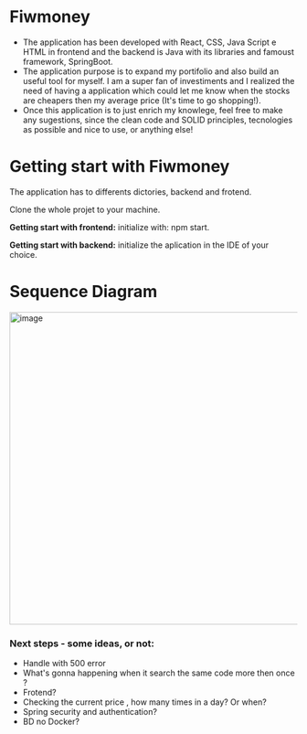 # Fiwmoney

- The application has been developed with React, CSS, Java Script e HTML in frontend and the backend is Java with its libraries and famoust framework, SpringBoot.
- The application purpose is to expand my portifolio and also build an useful tool for myself. I am a super fan of investiments and I realized the need of having a application which could let me know when the stocks are cheapers then my average price (It's time to go shopping!).
- Once this application is to just enrich my knowlege, feel free to make any sugestions, since the clean code and SOLID principles, tecnologies as possible and nice to use, or anything else!

# Getting start with Fiwmoney
The application has to differents dictories, backend and frotend.

Clone the whole projet to your machine.

**Getting start with frontend:** initialize with: npm start.

**Getting start with backend:** initialize the aplication in the IDE of your choice.

# Sequence Diagram


<img width="547" alt="image" src="https://github.com/user-attachments/assets/4b4e16f6-ab1d-4139-8098-5a19732d3c53" />



### Next steps - some ideas, or not:
- Handle with 500 error
- What's gonna happening when it search the same code more then once ?
- Frotend?
- Checking the current price , how many times in a day? Or when?
- Spring security and authentication?
- BD no Docker?
  
